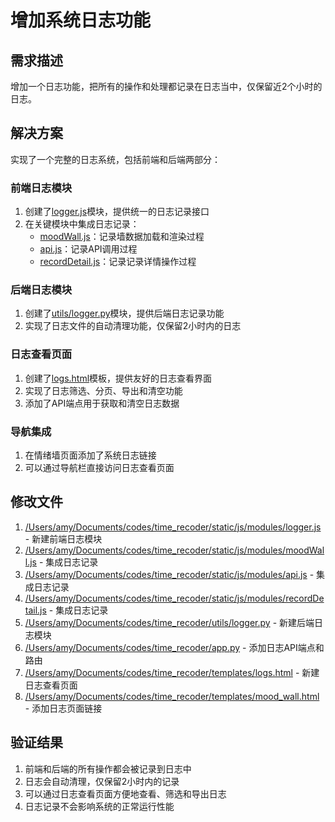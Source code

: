 # 增加系统日志功能

## 需求描述
增加一个日志功能，把所有的操作和处理都记录在日志当中，仅保留近2个小时的日志。

## 解决方案
实现了一个完整的日志系统，包括前端和后端两部分：

### 前端日志模块
1. 创建了[logger.js](file:///Users/amy/Documents/codes/time_recoder/static/js/modules/logger.js)模块，提供统一的日志记录接口
2. 在关键模块中集成日志记录：
   - [moodWall.js](file:///Users/amy/Documents/codes/time_recoder/static/js/modules/moodWall.js)：记录墙数据加载和渲染过程
   - [api.js](file:///Users/amy/Documents/codes/time_recoder/static/js/modules/api.js)：记录API调用过程
   - [recordDetail.js](file:///Users/amy/Documents/codes/time_recoder/static/js/modules/recordDetail.js)：记录记录详情操作过程

### 后端日志模块
1. 创建了[utils/logger.py](file:///Users/amy/Documents/codes/time_recoder/utils/logger.py)模块，提供后端日志记录功能
2. 实现了日志文件的自动清理功能，仅保留2小时内的日志

### 日志查看页面
1. 创建了[logs.html](file:///Users/amy/Documents/codes/time_recoder/templates/logs.html)模板，提供友好的日志查看界面
2. 实现了日志筛选、分页、导出和清空功能
3. 添加了API端点用于获取和清空日志数据

### 导航集成
1. 在情绪墙页面添加了系统日志链接
2. 可以通过导航栏直接访问日志查看页面

## 修改文件
1. [/Users/amy/Documents/codes/time_recoder/static/js/modules/logger.js](file:///Users/amy/Documents/codes/time_recoder/static/js/modules/logger.js) - 新建前端日志模块
2. [/Users/amy/Documents/codes/time_recoder/static/js/modules/moodWall.js](file:///Users/amy/Documents/codes/time_recoder/static/js/modules/moodWall.js) - 集成日志记录
3. [/Users/amy/Documents/codes/time_recoder/static/js/modules/api.js](file:///Users/amy/Documents/codes/time_recoder/static/js/modules/api.js) - 集成日志记录
4. [/Users/amy/Documents/codes/time_recoder/static/js/modules/recordDetail.js](file:///Users/amy/Documents/codes/time_recoder/static/js/modules/recordDetail.js) - 集成日志记录
5. [/Users/amy/Documents/codes/time_recoder/utils/logger.py](file:///Users/amy/Documents/codes/time_recoder/utils/logger.py) - 新建后端日志模块
6. [/Users/amy/Documents/codes/time_recoder/app.py](file:///Users/amy/Documents/codes/time_recoder/app.py) - 添加日志API端点和路由
7. [/Users/amy/Documents/codes/time_recoder/templates/logs.html](file:///Users/amy/Documents/codes/time_recoder/templates/logs.html) - 新建日志查看页面
8. [/Users/amy/Documents/codes/time_recoder/templates/mood_wall.html](file:///Users/amy/Documents/codes/time_recoder/templates/mood_wall.html) - 添加日志页面链接

## 验证结果
1. 前端和后端的所有操作都会被记录到日志中
2. 日志会自动清理，仅保留2小时内的记录
3. 可以通过日志查看页面方便地查看、筛选和导出日志
4. 日志记录不会影响系统的正常运行性能